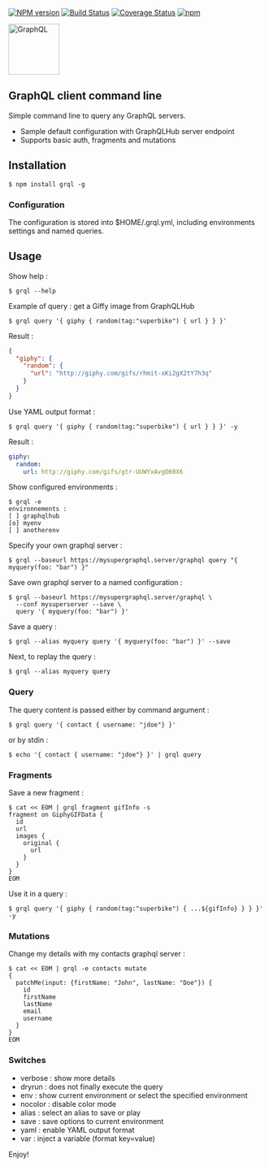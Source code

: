 [![NPM version](https://badge.fury.io/js/grql.svg)](http://badge.fury.io/js/grql)
[![Build Status](https://travis-ci.org/openhoat/grql.png?branch=master)](https://travis-ci.org/openhoat/grql)
[![Coverage Status](https://coveralls.io/repos/github/openhoat/grql/badge.svg?branch=master)](https://coveralls.io/github/openhoat/grql?branch=master)
[![npm](https://img.shields.io/npm/l/express.svg?style=flat-square)]()

<a href="http://graphql.org/"><img src="http://graphql.org/img/logo.svg" width="100px" title="GraphQL"></a>

## GraphQL client command line

Simple command line to query any GraphQL servers.

- Sample default configuration with GraphQLHub server endpoint  
- Supports basic auth, fragments and mutations

## Installation

```
$ npm install grql -g
```
 
### Configuration

The configuration is stored into $HOME/.grql.yml, including environments settings and named queries.

## Usage

Show help :

```
$ grql --help
```

Example of query : get a Giffy image from GraphQLHub

```
$ grql query '{ giphy { random(tag:"superbike") { url } } }'
```

Result :

```json
{
  "giphy": {
    "random": {
      "url": "http://giphy.com/gifs/rhmit-xKi2gX2tY7h3q"
    }
  }
}
```

Use YAML output format :

```
$ grql query '{ giphy { random(tag:"superbike") { url } } }' -y
```

Result :

```yaml
giphy: 
  random: 
    url: http://giphy.com/gifs/gtr-UUWYxAvgO60X6
```

Show configured environments :

```
$ grql -e
environnements :
[ ] graphqlhub
[o] myenv
[ ] anotherenv
```

Specify your own graphql server :

```
$ grql --baseurl https://mysupergraphql.server/graphql query "{ myquery(foo: "bar") }"
```

Save own graphql server to a named configuration :

```
$ grql --baseurl https://mysupergraphql.server/graphql \
  --conf mysuperserver --save \
  query '{ myquery(foo: "bar") }'
```

Save a query :

```
$ grql --alias myquery query '{ myquery(foo: "bar") }' --save
```

Next, to replay the query :

```
$ grql --alias myquery query
```

### Query

The query content is passed either by command argument :

```
$ grql query '{ contact { username: "jdoe"} }'
```

or by stdin :

```
$ echo '{ contact { username: "jdoe"} }' | grql query 
```

### Fragments

Save a new fragment :

```
$ cat << EOM | grql fragment gifInfo -s
fragment on GiphyGIFData {
  id
  url
  images {
    original {
      url
    }
  }
}
EOM
```

Use it in a query :

```
$ grql query '{ giphy { random(tag:"superbike") { ...${gifInfo} } } }' -y
```

### Mutations

Change my details with my contacts graphql server :

```
$ cat << EOM | grql -e contacts mutate
{
  patchMe(input: {firstName: "John", lastName: "Doe"}) {
    id
    firstName
    lastName
    email
    username
  }
}
EOM
```

### Switches

- verbose : show more details
- dryrun : does not finally execute the query
- env : show current environment or select the specified environment
- nocolor : disable color mode
- alias : select an alias to save or play
- save : save options to current environment
- yaml : enable YAML output format
- var : inject a variable (format key=value)

Enjoy!
